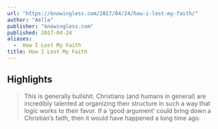 ```yaml
---
url: "https://knowingless.com/2017/04/24/how-i-lost-my-faith/"
author: "Aella"
publisher: "knowingless.com"
published: 2017-04-24
aliases:
  -  How I Lost My Faith
title: How I Lost My Faith
---
```


## Highlights
> This is generally bullshit. Christians (and humans in general) are incredibly talented at organizing their structure in such a way that logic works to their favor. If a ‘good argument’ could bring down a Christian’s faith, then it would have happened a long time ago.

